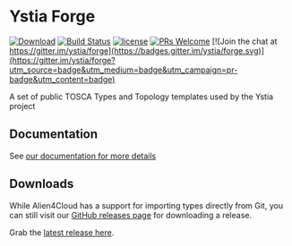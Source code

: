 # Ystia Forge

[![Download](https://img.shields.io/badge/download-v3.0.0-milestone.1-blue)](https://github.com/ystia/forge/releases/tag/v3.0.0-milestone.1) [![Build Status](https://github.com/ystia/forge/actions/workflows/build.yml/badge.svg?branch=develop)](https://github.com/ystia/forge/actions) [![license](https://img.shields.io/github/license/ystia/forge.svg)](https://github.com/ystia/forge/blob/develop/LICENSE) [![PRs Welcome](https://img.shields.io/badge/PRs-welcome-brightgreen.svg?style=flat-square)](http://makeapullrequest.com) [![Join the chat at https://gitter.im/ystia/forge](https://badges.gitter.im/ystia/forge.svg)](https://gitter.im/ystia/forge?utm_source=badge&utm_medium=badge&utm_campaign=pr-badge&utm_content=badge)

A set of public TOSCA Types and Topology templates used by the Ystia project

## Documentation

See [our documentation for more details](https://github.com/ystia/forge/blob/develop/org/ystia/README.rst)

## Downloads

While Alien4Cloud has a support for importing types directly from Git, you can still visit our [GitHub releases page](https://github.com/ystia/forge/releases) for downloading a release.

Grab the [latest release here](https://github.com/ystia/forge/releases/latest).
